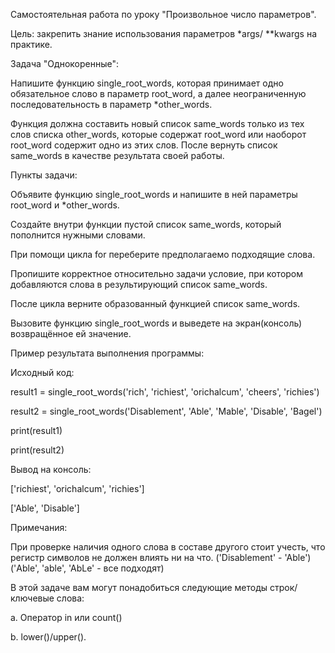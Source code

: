 Самостоятельная работа по уроку "Произвольное число параметров".

Цель: закрепить знание использования параметров *args/ **kwargs на практике.

Задача "Однокоренные":

Напишите функцию single_root_words, которая принимает одно обязательное слово в параметр root_word, а далее неограниченную последовательность в параметр *other_words.

Функция должна составить новый список same_words только из тех слов списка other_words, которые содержат root_word или наоборот root_word содержит одно из этих слов. После вернуть список same_words в качестве результата своей работы.

Пункты задачи:

Объявите функцию single_root_words и напишите в ней параметры root_word и *other_words.

Создайте внутри функции пустой список same_words, который пополнится нужными словами.

При помощи цикла for переберите предполагаемо подходящие слова.

Пропишите корректное относительно задачи условие, при котором добавляются слова в результирующий список same_words.

После цикла верните образованный функцией список same_words.

Вызовите функцию single_root_words и выведете на экран(консоль) возвращённое ей значение.

Пример результата выполнения программы:

Исходный код:

result1 = single_root_words('rich', 'richiest', 'orichalcum', 'cheers', 'richies')

result2 = single_root_words('Disablement', 'Able', 'Mable', 'Disable', 'Bagel')

print(result1)

print(result2)

Вывод на консоль:

['richiest', 'orichalcum', 'richies']

['Able', 'Disable']

Примечания:

При проверке наличия одного слова в составе другого стоит учесть, что регистр символов не должен влиять ни на что. ('Disablement' - 'Able') ('Able', 'able', 'AbLe' - все подходят)

В этой задаче вам могут понадобиться следующие методы строк/ключевые слова:

а. Оператор in или count()

b. lower()/upper().
